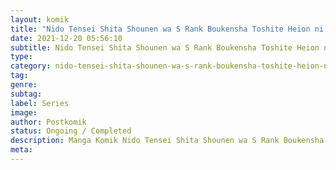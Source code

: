 ```yaml
---
layout: komik
title: "Nido Tensei Shita Shounen wa S Rank Boukensha Toshite Heion ni Sugosu"
date: 2021-12-20 05:56:10
subtitle: Nido Tensei Shita Shounen wa S Rank Boukensha Toshite Heion ni Sugosu
type: 
category: nido-tensei-shita-shounen-wa-s-rank-boukensha-toshite-heion-ni-sugosu
tag: 
genre: 
subtag: 
label: Series
image: 
author: Postkomik
status: Ongoing / Completed
description: Manga Komik Nido Tensei Shita Shounen wa S Rank Boukensha Toshite Heion ni Sugosu | Bahasa Indonesia
meta: 
---
```


